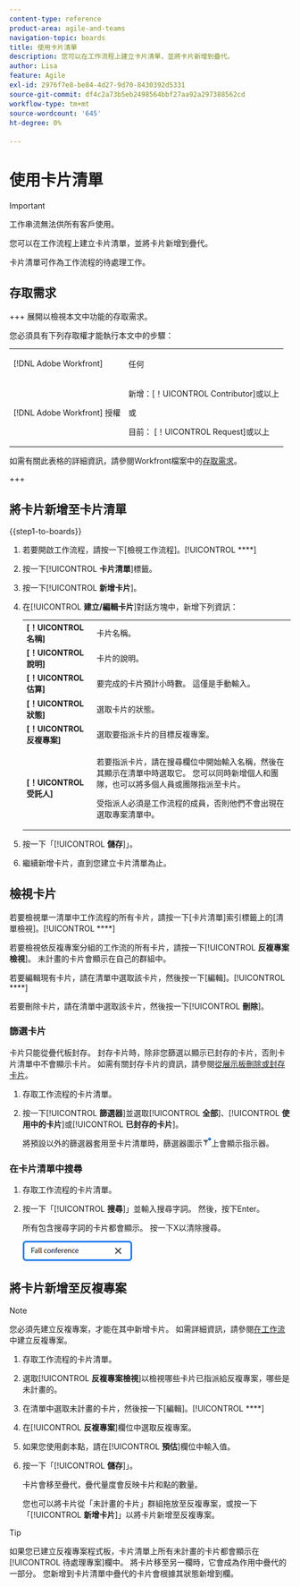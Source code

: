 ```yaml
---
content-type: reference
product-area: agile-and-teams
navigation-topic: boards
title: 使用卡片清單
description: 您可以在工作流程上建立卡片清單，並將卡片新增到疊代。
author: Lisa
feature: Agile
exl-id: 2976f7e8-be84-4d27-9d70-8430392d5331
source-git-commit: df4c2a73b5eb2498564bbf27aa92a297388562cd
workflow-type: tm+mt
source-wordcount: '645'
ht-degree: 0%

---
```


# 使用卡片清單

>[!IMPORTANT]
>
>工作串流無法供所有客戶使用。

您可以在工作流程上建立卡片清單，並將卡片新增到疊代。

卡片清單可作為工作流程的待處理工作。

## 存取需求

+++ 展開以檢視本文中功能的存取需求。

您必須具有下列存取權才能執行本文中的步驟：

<table style="table-layout:auto"> 
 <col> 
 <col> 
 <tbody> 
  <tr> 
   <td role="rowheader">[!DNL Adobe Workfront]</td> 
   <td> <p>任何</p> </td> 
  </tr> 
  <tr> 
   <td role="rowheader">[!DNL Adobe Workfront] 授權</td> 
   <td> 
   <p>新增：[！UICONTROL Contributor]或以上</p> 
   <p>或</p>
   <p>目前： [！UICONTROL Request]或以上</p>
   </td> 
  </tr> 
 </tbody> 
</table>

如需有關此表格的詳細資訊，請參閱Workfront檔案中的[存取需求](/help/quicksilver/administration-and-setup/add-users/access-levels-and-object-permissions/access-level-requirements-in-documentation.md)。

+++

## 將卡片新增至卡片清單

{{step1-to-boards}}

1. 若要開啟工作流程，請按一下[檢視工作流程]。[!UICONTROL ****]
1. 按一下&#x200B;[!UICONTROL **卡片清單**]&#x200B;標籤。
1. 按一下&#x200B;[!UICONTROL **新增卡片**]。
1. 在&#x200B;[!UICONTROL **建立/編輯卡片**]&#x200B;對話方塊中，新增下列資訊：

   <table style="table-layout:auto"> 
    <tbody> 
     <tr> 
      <td><strong>[！UICONTROL名稱]</strong></td> 
      <td>卡片名稱。</td> 
     </tr> 
     <tr> 
      <td><strong>[！UICONTROL說明]</strong></td> 
      <td>卡片的說明。</td> 
     </tr>
     <tr> 
      <td><strong>[！UICONTROL估算]</strong></td> 
      <td>要完成的卡片預計小時數。 這僅是手動輸入。</td> 
     </tr>
     <tr> 
      <td><strong>[！UICONTROL狀態]</strong></td> 
      <td>選取卡片的狀態。</td> 
     </tr>
     <tr> 
      <td><strong>[！UICONTROL反複專案]</strong></td> 
      <td>選取要指派卡片的目標反複專案。</td> 
     </tr>
     <tr> 
      <td><strong>[！UICONTROL受託人]</strong></td> 
      <td><p>若要指派卡片，請在搜尋欄位中開始輸入名稱，然後在其顯示在清單中時選取它。 您可以同時新增個人和團隊，也可以將多個人員或團隊指派至卡片。</p><p>受指派人必須是工作流程的成員，否則他們不會出現在選取專案清單中。</p></td> 
     </tr>
    </tbody> 
   </table>

1. 按一下「[!UICONTROL **儲存**]」。
1. 繼續新增卡片，直到您建立卡片清單為止。

## 檢視卡片

若要檢視單一清單中工作流程的所有卡片，請按一下[卡片清單]索引標籤上的[清單檢視]。[!UICONTROL ****]

若要檢視依反複專案分組的工作流的所有卡片，請按一下&#x200B;[!UICONTROL **反複專案檢視**]。 未計畫的卡片會顯示在自己的群組中。

若要編輯現有卡片，請在清單中選取該卡片，然後按一下[編輯]。[!UICONTROL ****]

若要刪除卡片，請在清單中選取該卡片，然後按一下&#x200B;[!UICONTROL **刪除**]。

### 篩選卡片

卡片只能從疊代板封存。 封存卡片時，除非您篩選以顯示已封存的卡片，否則卡片清單中不會顯示卡片。 如需有關封存卡片的資訊，請參閱[從展示板刪除或封存卡片](/help/quicksilver/agile/get-started-with-boards/delete-board-items.md)。

1. 存取工作流程的卡片清單。
1. 按一下&#x200B;[!UICONTROL **篩選器**]&#x200B;並選取&#x200B;[!UICONTROL **全部**]、[!UICONTROL **使用中的卡片**]&#x200B;或&#x200B;[!UICONTROL **已封存的卡片**]。

   將預設以外的篩選器套用至卡片清單時，篩選器圖示![已套用篩選器](assets/boards-filterapplied-30x30.png)上會顯示指示器。

### 在卡片清單中搜尋

1. 存取工作流程的卡片清單。
1. 按一下「[!UICONTROL **搜尋**]」並輸入搜尋字詞。 然後，按下Enter。

   所有包含搜尋字詞的卡片都會顯示。
按一下X以清除搜尋。

   ![搜尋展示板中的卡片](assets/boards-searchbox.png)

## 將卡片新增至反複專案

>[!NOTE]
>
>您必須先建立反複專案，才能在其中新增卡片。 如需詳細資訊，請參閱[在工作流](/help/quicksilver/agile/use-boards-agile-planning-tools/create-an-iteration-in-workstream.md)中建立反複專案。

1. 存取工作流程的卡片清單。
1. 選取&#x200B;[!UICONTROL **反複專案檢視**]&#x200B;以檢視哪些卡片已指派給反複專案，哪些是未計畫的。
1. 在清單中選取未計畫的卡片，然後按一下[編輯]。[!UICONTROL ****]
1. 在&#x200B;[!UICONTROL **反複專案**]&#x200B;欄位中選取反複專案。
1. 如果您使用劇本點，請在&#x200B;[!UICONTROL **預估**]&#x200B;欄位中輸入值。
1. 按一下「[!UICONTROL **儲存**]」。

   卡片會移至疊代，疊代量度會反映卡片和點的數量。

   您也可以將卡片從「未計畫的卡片」群組拖放至反複專案，或按一下「[!UICONTROL **新增卡片**]」以將卡片新增至反複專案。

>[!TIP]
>
>如果您已建立反複專案程式板，卡片清單上所有未計畫的卡片都會顯示在[!UICONTROL 待處理專案]欄中。 將卡片移至另一欄時，它會成為作用中疊代的一部分。 您新增到卡片清單中疊代的卡片會根據其狀態新增到欄。
